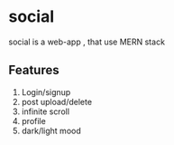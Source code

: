# social
social is a web-app , that use MERN stack 


## Features

 1) Login/signup
 2) post upload/delete
 3) infinite scroll
 4) profile
 5) dark/light mood

